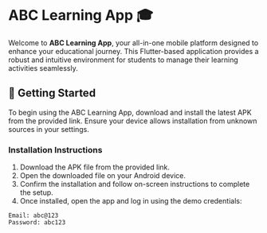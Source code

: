 # ABC Learning App :mortar_board:

Welcome to **ABC Learning App**, your all-in-one mobile platform designed to enhance your educational journey. This Flutter-based application provides a robust and intuitive environment for students to manage their learning activities seamlessly.

## :rocket: Getting Started

To begin using the ABC Learning App, download and install the latest APK from the provided link. Ensure your device allows installation from unknown sources in your settings.

### Installation Instructions

1. Download the APK file from the provided link.
2. Open the downloaded file on your Android device.
3. Confirm the installation and follow on-screen instructions to complete the setup.
4. Once installed, open the app and log in using the demo credentials:

```plaintext
Email: abc@123
Password: abc123
